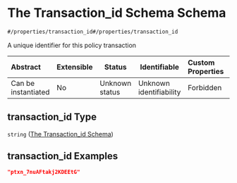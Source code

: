 # The Transaction_id Schema Schema

```txt
#/properties/transaction_id#/properties/transaction_id
```

A unique identifier for this policy transaction


| Abstract            | Extensible | Status         | Identifiable            | Custom Properties | Additional Properties | Access Restrictions | Defined In                                                                                       |
| :------------------ | ---------- | -------------- | ----------------------- | :---------------- | --------------------- | ------------------- | ------------------------------------------------------------------------------------------------ |
| Can be instantiated | No         | Unknown status | Unknown identifiability | Forbidden         | Allowed               | none                | [policy_transaction.schema.json\*](../out/policy_transaction.schema.json "open original schema") |

## transaction_id Type

`string` ([The Transaction_id Schema](policy_transaction-properties-the-transaction_id-schema.md))

## transaction_id Examples

```json
"ptxn_7nuAFtakj2KDEEtG"
```
